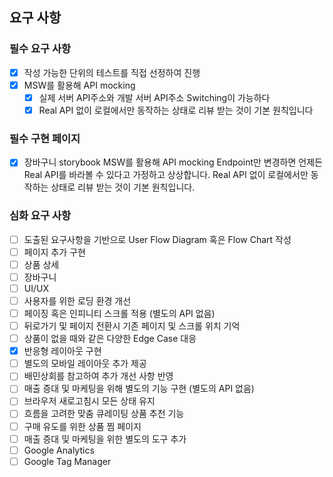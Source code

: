 ## 요구 사항
### 필수 요구 사항
- [x] 작성 가능한 단위의 테스트를 직접 선정하여 진행
- [x] MSW를 활용해 API mocking
  - [x] 실제 서버 API주소와 개발 서버 API주소 Switching이 가능하다
  - [x] Real API 없이 로컬에서만 동작하는 상태로 리뷰 받는 것이 기본 원칙입니다

### 필수 구현 페이지
- [x] 장바구니
storybook
 MSW를 활용해 API mocking
 Endpoint만 변경하면 언제든 Real API를 바라볼 수 있다고 가정하고 상상합니다.
 Real API 없이 로컬에서만 동작하는 상태로 리뷰 받는 것이 기본 원칙입니다.

### 심화 요구 사항
- [ ] 도출된 요구사항을 기반으로 User Flow Diagram 혹은 Flow Chart 작성
- [ ] 페이지 추가 구현
- [ ] 상품 상세
- [ ] 장바구니
- [ ] UI/UX
- [ ] 사용자를 위한 로딩 환경 개선
- [ ] 페이징 혹은 인피니티 스크롤 적용 (별도의 API 없음)
- [ ] 뒤로가기 및 페이지 전환시 기존 페이지 및 스크롤 위치 기억
- [ ] 상품이 없을 때와 같은 다양한 Edge Case 대응
- [x] 반응형 레이아웃 구현
- [ ] 별도의 모바일 레이아웃 추가 제공
- [ ] 배민상회를 참고하여 추가 개선 사항 반영
- [ ] 매출 증대 및 마케팅을 위해 별도의 기능 구현 (별도의 API 없음)
- [ ] 브라우저 새로고침시 모든 상태 유지
- [ ] 흐름을 고려한 맞춤 큐레이팅 상품 추천 기능
- [ ] 구매 유도를 위한 상품 찜 페이지
- [ ] 매출 증대 및 마케팅을 위한 별도의 도구 추가
- [ ] Google Analytics
- [ ] Google Tag Manager
